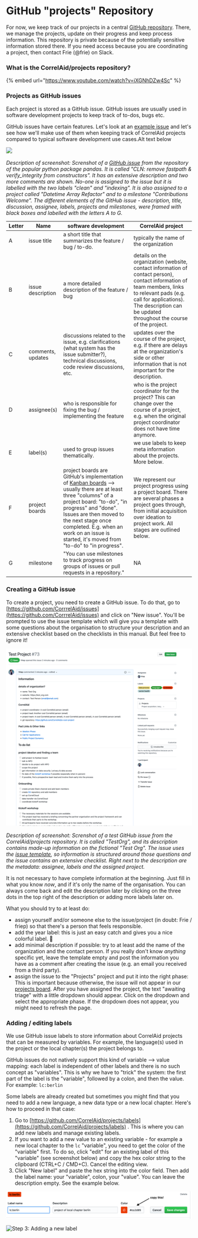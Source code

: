 # GitHub "projects" Repository

For now, we keep track of our projects in a central [GitHub repository](https://github.com/CorrelAid/projects). There, we manage the projects, update on their progress and keep process information. This repository is private because of the potentially sensitive information stored there. If you need access because you are coordinating a project, then contact Frie (@frie) on Slack.

### What is the CorrelAid/projects repository?

{% embed url="https://www.youtube.com/watch?v=iXGNhDZw4Sc" %}



### Projects as GitHub issues  <a href="projects-as-github-issues" id="projects-as-github-issues"></a>

Each project is stored as a GitHub issue. GitHub issues are usually used in software development projects to keep track of to-dos, bugs etc.

GitHub issues have certain features. Let's look at an [example issue](https://github.com/pandas-dev/pandas/issues/20110) and let's see how we'll make use of them when keeping track of CorrelAid projects compared to typical software development use cases.Alt text below

![](https://blobscdn.gitbook.com/v0/b/gitbook-28427.appspot.com/o/assets%2F-Lvg\_oIb4oZtCuInS01x%2F-M-AgMf2GhuZEPK7eNIc%2F-M-As3vJAsokcHStZJ\_v%2FScreenshot%202020-02-03%20at%2017.22.46.png?alt=media\&token=80cc2ece-6889-47a6-9d66-bdb1f9a220cd)

_Description of screenshot: Screnshot of a_ [_GitHub issue_](https://github.com/pandas-dev/pandas/issues/20110) _from the repository of the popular python package pandas. It is called "_CLN: remove fastpath & verify\_integrity from constructors_". It has an extensive description and two more comments are shown. No-one is assigned to the issue but it is labelled with the two labels "clean" and "indexing". It is also assigned to a project called "Datetime Array Refactor" and to a milestone "Contributions Welcome". The different elements of the GitHub issue - description, title, discussion, assignee, labels, projects and milestones, were framed with black boxes and labelled with the letters A to G._

| Letter | Name              |  software development                                                                                                                                                                                                                                                                                                                                        | CorrelAid project                                                                                                                                                                                                                            |
| ------ | ----------------- | ------------------------------------------------------------------------------------------------------------------------------------------------------------------------------------------------------------------------------------------------------------------------------------------------------------------------------------------------------------ | -------------------------------------------------------------------------------------------------------------------------------------------------------------------------------------------------------------------------------------------- |
| A      | issue title       | a short title that summarizes the feature / bug / to-do.                                                                                                                                                                                                                                                                                                     | typically the name of the organization                                                                                                                                                                                                       |
| B      | issue description | a more detailed description of the feature / bug                                                                                                                                                                                                                                                                                                             | details on the organization (website, contact information of contact person), contact information of team members, links to relevant pads (e.g. call for applications). The description can be updated throughout the course of the project. |
| C      | comments, updates | discussions related to the issue, e.g. clarifications (what system has the issue submitter?), technical discussions, code review discussions, etc.                                                                                                                                                                                                           | updates over the course of the project, e.g. if there are delays at the organization's side or other information that is not important for the description.                                                                                  |
| D      | assignee(s)       | who is responsible for fixing the bug / implementing the feature                                                                                                                                                                                                                                                                                             | who is the project coordinator for the project? This can change over the course of a project, e.g. when the original project coordinator does not have time anymore.                                                                         |
| E      | label(s)          | used to group issues thematically.                                                                                                                                                                                                                                                                                                                           | we use labels to keep meta information about the projects. More below.                                                                                                                                                                       |
| F      | project boards    | project boards are GitHub's implementation of [Kanban boards](https://en.wikipedia.org/wiki/Kanban\_board) --> usually there are at least three "columns" of a project board: "to-do", "in progress" and "done". Issues are then moved to the next stage once completed. E.g. when an work on an issue is started, it's moved from "to-do" to "in progress". | We represent our project progress using a project board. There are several phases a project goes through, from initial acquisition over ideation to project work. All stages are outlined below.                                             |
| G      | milestone         | "You can use milestones to track progress on groups of issues or pull requests in a repository."                                                                                                                                                                                                                                                             | NA                                                                                                                                                                                                                                           |

### Creating a GitHub issue

To create a project, you need to create a GitHub issue. To do that, go to [https://github.com/CorrrelAid/issues](https://github.com/CorrrelAid/issues) and click on "New issue". You'll be prompted to use the issue template which will give you a template with some questions about the organisation to structure your description and an extensive checklist based on the checklists in this manual. But feel free to ignore it!

![](../../.gitbook/assets/screenshot-2020-11-17-at-11.53.26.png)

_Description of screenshot: Screnshot of a test GitHub issue from the CorrelAid/projects repository. It is called "TestOrg", and its description contains made-up information on the fictional "Test Org". The issue uses the _[_issue template_](https://github.com/CorrelAid/projects/blob/master/.github/ISSUE\_TEMPLATE/project-template.md)_, so information is structured around those questions and the issue contains an extensive checklist. Right next to the description are the metadata: assignee, labels and the assigned project._

It is not necessary to have complete information at the beginning. Just fill in what you know _now_, and if it's only the name of the organisation. You can always come back and edit the description later by clicking on the three dots in the top right of the description or adding more labels later on.

What you should try to at least do:&#x20;

* assign yourself and/or someone else to the issue/project (in doubt: Frie / friep) so that there's a person that feels responsible.&#x20;
* add the year label: this is just an easy catch and gives you a nice colorful label. :tada:&#x20;
* add minimal description if possible: try to at least add the name of the organization and the contact person. If you really don't know _anything_ specific yet, leave the template empty and post the information you have as a comment after creating the issue (e.g. an email you received from a third party).
* assign the issue to the "Projects" project and put it into the right phase: This is important because otherwise, the issue will not appear in our [projects board](https://github.com/CorrelAid/projects/projects/1). After you have assigned the project, the text "awaiting triage" with a little dropdown should appear. Click on the dropdown and select the appropriate phase. If the dropdown does not appear, you might need to refresh the page.

### Adding / editing labels

We use GitHub issue labels to store information about CorrelAid projects that can be measured by variables. For example, the language(s) used in the project or the local chapter(s) the project belongs to.

GitHub issues do not natively support this kind of variable --> value mapping: each label is independent of other labels and there is no such concept as "variables". This is why we have to "trick" the system: the first part of the label is the "variable", followed by a colon, and then the value. For example: `lc:berlin`

Some labels are already created but sometimes you might find that you need to add a new language, a new data type or a new local chapter. Here's how to proceed in that case:

1. Go to [https://github.com/CorrelAid/projects/labels](https://github.com/CorrelAid/projects/labels) . This is where you can add new labels and manage existing labels.&#x20;
2. If you want to add a new value to an existing variable - for example a new local chapter to the `lc` "variable", you need to get the color of the "variable" first. To do so, click "edit" for an existing label of this "variable" (see screenshot below) and copy the hex color string to the clipboard (CTRL+C / CMD+C).  Cancel the editing view.&#x20;
3. Click "New label" and paste the hex string into the color field. Then add the label name: your "variable", colon, your "value". You can leave the description empty. See the example below.

![Step 2: Screenshot of the GitHub label editing view](<../../.gitbook/assets/screenshot-2020-02-12-at-13.40.26 (2) (1).png>)

![Step 3: Adding a new label](../../.gitbook/assets/screenshot-2020-02-12-at-13.45.19.png)
